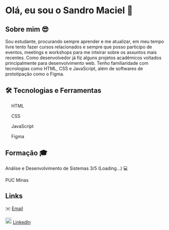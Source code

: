 # Olá, eu sou o Sandro Maciel 👋

## Sobre mim 😎

Sou estudante, procurando sempre aprender e me atualizar, em meu tempo livre tento fazer cursos relacionados e sempre que posso participo de eventos, meetings e workshops para me inteirar sobre os assuntos mais recentes.
Como desenvolvedor já fiz alguns projetos acadêmicos voltados principalmente para desenvolvimento web.
Tenho familiaridade com tecnologias como HTML, CSS e JavaScript, além de softwares de prototipação como o Figma.

## 🛠️ Tecnologias e Ferramentas
<img src="https://cdn.jsdelivr.net/gh/devicons/devicon/icons/html5/html5-original.svg" height="15px" width="15px" /> HTML

<img src="https://cdn.jsdelivr.net/gh/devicons/devicon/icons/css3/css3-original.svg" height="15px" width="15px" /> CSS

<img src="https://cdn.jsdelivr.net/gh/devicons/devicon/icons/javascript/javascript-original.svg" height="15px" width="15px" /> JavaScript


<img src="https://cdn.jsdelivr.net/gh/devicons/devicon/icons/figma/figma-original.svg" height="15px" width="15px" /> Figma
          
## Formação 🎓

Análise e Desenvolvimento de Sistemas 3/5 (Loading...) 💻

PUC Minas

## Links

✉️ [Email](mailto:sandros.maciel@gmail.com)

<img src="https://cdn.jsdelivr.net/gh/devicons/devicon/icons/linkedin/linkedin-original.svg" height="20px" width="20px" />  [LinkedIn](https://www.linkedin.com/in/sandros-maciel/)
          
          
          

          

         
          
          
